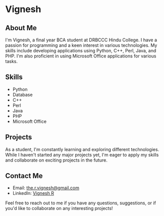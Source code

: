 # Vignesh

## About Me
I'm Vignesh, a final year BCA student at DRBCCC Hindu College. I have a passion for programming and a keen interest in various technologies. My skills include developing applications using Python, C++, Perl, Java, and PHP. I'm also proficient in using Microsoft Office applications for various tasks.

## Skills
- Python
- Database
- C++
- Perl
- Java
- PHP
- Microsoft Office

## Projects
As a student, I'm constantly learning and exploring different technologies. While I haven't started any major projects yet, I'm eager to apply my skills and collaborate on exciting projects in the future.

## Contact Me
- Email: [the.r.vignesh@gmail.com](mailto:the.r.vignesh@gmail.com)
- LinkedIn: [Vignesh R](www.linkedin.com/in/vignesh-r-06b5b3281)

Feel free to reach out to me if you have any questions, suggestions, or if you'd like to collaborate on any interesting projects!

